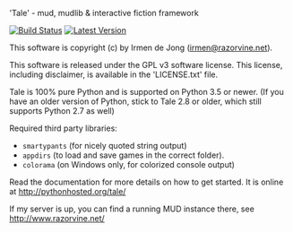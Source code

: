 'Tale' - mud, mudlib & interactive fiction framework

[![Build Status](https://travis-ci.org/irmen/Tale.svg?branch=master)](https://travis-ci.org/irmen/Tale)
[![Latest Version](https://img.shields.io/pypi/v/tale.svg)](https://pypi.python.org/pypi/tale/)

This software is copyright (c) by Irmen de Jong (irmen@razorvine.net).

This software is released under the GPL v3 software license.
This license, including disclaimer, is available in the 'LICENSE.txt' file.


Tale is 100% pure Python and is supported on Python 3.5 or newer.
(If you have an older version of Python, stick to Tale 2.8 or older, which still supports Python 2.7 as well)

Required third party libraries:
- ``smartypants`` (for nicely quoted string output) 
- ``appdirs`` (to load and save games in the correct folder).
- ``colorama`` (on Windows only, for colorized console output)

Read the documentation for more details on how to get started. It is online at http://pythonhosted.org/tale/

If my server is up, you can find a running MUD instance there, see http://www.razorvine.net/
